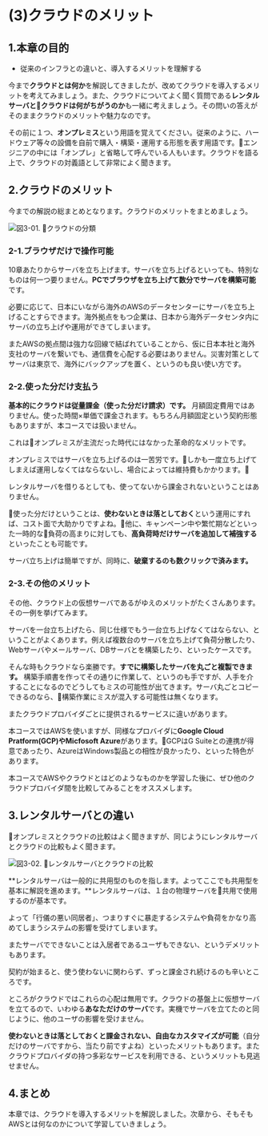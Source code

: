 # (3)クラウドのメリット

## 1.本章の目的

- 従来のインフラとの違いと、導入するメリットを理解する  

  
今まで**クラウドとは何か**を解説してきましたが、改めてクラウドを導入するメリットを考えてみましょう。また、クラウドについてよく聞く質問である**レンタルサーバとクラウドは何がちがうのか**も一緒に考えましょう。その問いの答えがそのままクラウドのメリットや魅力なのです。

その前に１つ、**オンプレミス**という用語を覚えてください。従来のように、ハードウェア等々の設備を自前で購入・構築・運用する形態を表す用語です。エンジニアの中には「オンプレ」と省略して呼んでいる人もいます。クラウドを語る上で、クラウドの対義語として非常によく聞きます。

## 2.クラウドのメリット

今までの解説の総まとめとなります。クラウドのメリットをまとめましょう。

![図3-01. クラウドの分類](3-01.png)

### 2-1.ブラウザだけで操作可能

10章あたりからサーバを立ち上げます。サーバを立ち上げるといっても、特別なものは何一つ要りません。**PCでブラウザを立ち上げて数分でサーバを構築可能**です。

必要に応じて、日本にいながら海外のAWSのデータセンターにサーバを立ち上げることすらできます。海外拠点をもつ企業は、日本から海外データセンタ内にサーバの立ち上げや運用ができてしまいます。

またAWSの拠点間は強力な回線で結ばれていることから、仮に日本本社と海外支社のサーバを繋いでも、通信費を心配する必要はありません。災害対策としてサーバは東京で、海外にバックアップを置く、というのも良い使い方です。

### 2-2.使った分だけ支払う

**基本的にクラウドは従量課金（使った分だけ請求）です。** 月額固定費用ではありません。使った時間×単価で課金されます。もちろん月額固定という契約形態もありますが、本コースでは扱いません。

これはオンプレミスが主流だった時代にはなかった革命的なメリットです。

オンプレミスではサーバを立ち上げるのは一苦労です。しかも一度立ち上げてしまえば運用しなくてはならないし、場合によっては維持費もかかります。

レンタルサーバを借りるとしても、使ってないから課金されないということはありません。

使った分だけということは、**使わないときは落としておく**という運用にすれば、コスト面で大助かりですよね。他に、キャンペーン中や繁忙期などといった一時的な負荷の高まりに対しても、**高負荷時だけサーバを追加して補強する**といったことも可能です。

サーバ立ち上げは簡単ですが、同時に、**破棄するのも数クリックで済みます。**

### 2-3.その他のメリット

その他、クラウド上の仮想サーバであるがゆえのメリットがたくさんあります。その一例を挙げてみます。

サーバを一台立ち上げたら、同じ仕様でもう一台立ち上げなくてはならない、ということがよくあります。例えば複数台のサーバを立ち上げて負荷分散したり、Webサーバやメールサーバ、DBサーバとを構築したり、といったケースです。

そんな時もクラウドなら楽勝です。**すでに構築したサーバを丸ごと複製できます。** 構築手順書を作ってその通りに作業して、というのも手ですが、人手を介することになるのでどうしてもミスの可能性が出てきます。サーバ丸ごとコピーできるのなら、構築作業にミスが混入する可能性は無くなります。

またクラウドプロバイダごとに提供されるサービスに違いがあります。

本コースではAWSを使いますが、同様なプロバイダに**Google Cloud Pratform(GCP)やMicfosoft Azure**があります。GCPはG Suiteとの連携が得意であったり、AzureはWindows製品との相性が良かったり、といった特色があります。

本コースでAWSやクラウドとはどのようなものかを学習した後に、ぜひ他のクラウドプロバイダ間を比較してみることをオススメします。

## 3.レンタルサーバとの違い

オンプレミスとクラウドの比較はよく聞きますが、同じようにレンタルサーバとクラウドの比較もよく聞きます。

![図3-02. レンタルサーバとクラウドの比較](3-02.png)

**レンタルサーバは一般的に共用型のものを指します。よってここでも共用型を基本に解説を進めます。**レンタルサーバは、１台の物理サーバを共用で使用するのが基本です。

よって「行儀の悪い同居者」、つまりすぐに暴走するシステムや負荷をかなり高めてしまうシステムの影響を受けてしまいます。

またサーバでできないことは入居者であるユーザもできない、というデメリットもあります。

契約が始まると、使う使わないに関わらず、ずっと課金され続けるのも辛いところです。

ところがクラウドではこれらの心配は無用です。クラウドの基盤上に仮想サーバを立てるので、いわゆる**あなただけのサーバ**です。実機でサーバを立てたのと同じように、他のユーザの影響を受けません。

**使わないときは落としておくと課金されない、自由なカスタマイズが可能**（自分だけのサーバですから、当たり前ですよね）といったメリットもあります。またクラウドプロバイダの持つ多彩なサービスを利用できる、というメリットも見逃せません。

## 4.まとめ

本章では、クラウドを導入するメリットを解説しました。次章から、そもそもAWSとは何なのかについて学習していきましょう。
